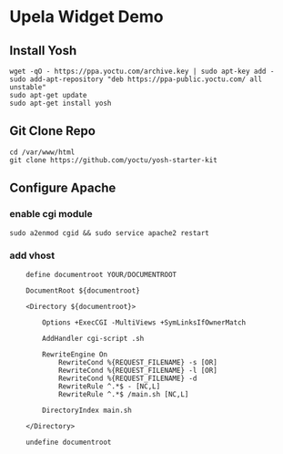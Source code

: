# Upela Widget Demo

## Install Yosh

```
wget -qO - https://ppa.yoctu.com/archive.key | sudo apt-key add -
sudo add-apt-repository "deb https://ppa-public.yoctu.com/ all unstable" 
sudo apt-get update
sudo apt-get install yosh
```

## Git Clone Repo

```
cd /var/www/html 
git clone https://github.com/yoctu/yosh-starter-kit

```

## Configure Apache

### enable cgi module

```
sudo a2enmod cgid && sudo service apache2 restart

```

### add vhost

```
    define documentroot YOUR/DOCUMENTROOT

    DocumentRoot ${documentroot}

    <Directory ${documentroot}>

        Options +ExecCGI -MultiViews +SymLinksIfOwnerMatch 

        AddHandler cgi-script .sh

        RewriteEngine On
            RewriteCond %{REQUEST_FILENAME} -s [OR]
            RewriteCond %{REQUEST_FILENAME} -l [OR]
            RewriteCond %{REQUEST_FILENAME} -d
            RewriteRule ^.*$ - [NC,L]
            RewriteRule ^.*$ /main.sh [NC,L]

        DirectoryIndex main.sh

    </Directory>

    undefine documentroot
```

